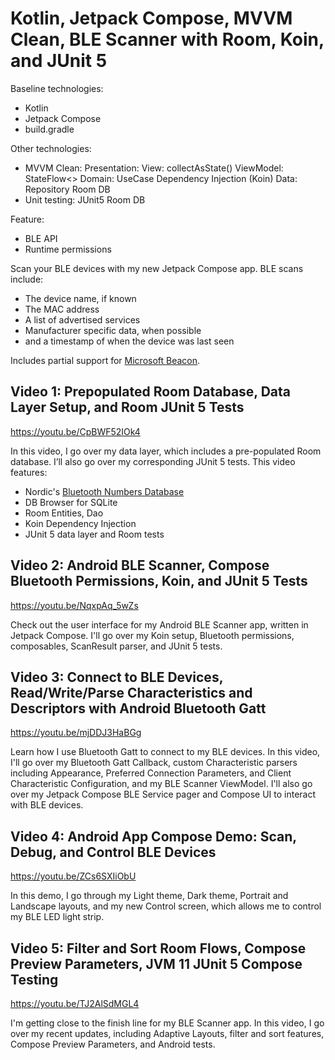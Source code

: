 # Kotlin, Jetpack Compose, MVVM Clean, BLE Scanner with Room, Koin, and JUnit 5

Baseline technologies:
- Kotlin
- Jetpack Compose
- build.gradle

Other technologies:
- MVVM Clean:
  Presentation:
      View: collectAsState()
      ViewModel: StateFlow<>
  Domain:
      UseCase
      Dependency Injection (Koin)
  Data:
      Repository
      Room DB
- Unit testing:
    JUnit5
    Room DB

Feature:
- BLE API
- Runtime permissions

Scan your BLE devices with my new Jetpack Compose app. BLE scans include:

* The device name, if known
* The MAC address
* A list of advertised services
* Manufacturer specific data, when possible
* and a timestamp of when the device was last seen

Includes partial support for [Microsoft Beacon](https://learn.microsoft.com/en-us/openspecs/windows_protocols/ms-cdp/77b446d0-8cea-4821-ad21-fabdf4d9a569).

## Video 1: Prepopulated Room Database, Data Layer Setup, and Room JUnit 5 Tests

https://youtu.be/CpBWF52IOk4

In this video, I go over my data layer, which includes a pre-populated Room database. I’ll also
go over my corresponding JUnit 5 tests. This video features:

* Nordic's [Bluetooth Numbers Database](https://github.com/NordicSemiconductor/bluetooth-numbers-database)
* DB Browser for SQLite
* Room Entities, Dao
* Koin Dependency Injection
* JUnit 5 data layer and Room tests

## Video 2: Android BLE Scanner, Compose Bluetooth Permissions, Koin, and JUnit 5 Tests

https://youtu.be/NqxpAq_5wZs

Check out the user interface for my Android BLE Scanner app, written in Jetpack Compose. I'll go
over my Koin setup, Bluetooth permissions, composables, ScanResult parser, and JUnit 5 tests.

## Video 3: Connect to BLE Devices, Read/Write/Parse Characteristics and Descriptors with Android Bluetooth Gatt

https://youtu.be/mjDDJ3HaBGg

Learn how I use Bluetooth Gatt to connect to my BLE devices. In this video, I'll go over my Bluetooth
Gatt Callback, custom Characteristic parsers including Appearance, Preferred Connection Parameters,
and Client Characteristic Configuration, and my BLE Scanner ViewModel. I'll also go over my
Jetpack Compose BLE Service pager and Compose UI to interact with BLE devices.

## Video 4: Android App Compose Demo: Scan, Debug, and Control BLE Devices

https://youtu.be/ZCs6SXIiObU

In this demo, I go through my Light theme, Dark theme, Portrait and Landscape layouts, and my new 
Control screen, which allows me to control my BLE LED light strip.

## Video 5: Filter and Sort Room Flows, Compose Preview Parameters, JVM 11 JUnit 5 Compose Testing

https://youtu.be/TJ2AlSdMGL4

I'm getting close to the finish line for my BLE Scanner app. In this video, I go over my recent
updates, including Adaptive Layouts, filter and sort features, Compose Preview Parameters, and 
Android tests.
